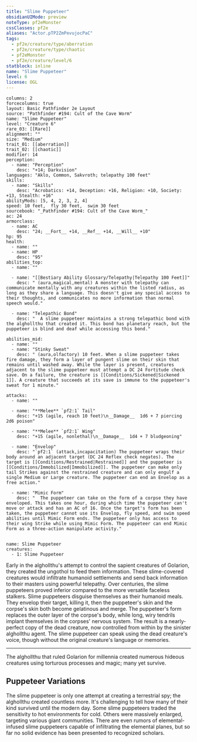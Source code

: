 ```yaml
---
title: "Slime Puppeteer"
obsidianUIMode: preview
noteType: pf2eMonster
cssClasses: pf2e
aliases: "Actor.pTP2ZmPevujocPaC" 
tags:
  - pf2e/creature/type/aberration
  - pf2e/creature/type/chaotic
  - pf2eMonster
  - pf2e/creature/level/6
statblock: inline
name: "Slime Puppeteer"
level: 6
license: OGL
---
```


```statblock
columns: 2
forcecolumns: true
layout: Basic Pathfinder 2e Layout
source: "Pathfinder #194: Cult of the Cave Worm"
name: "Slime Puppeteer"
level: "Creature 6"
rare_03: [[Rare]]
alignment: ""
size: "Medium"
trait_01: [[aberration]]
trait_02: [[chaotic]]
modifier: 14
perception:
  - name: "Perception"
    desc: "+14; Darkvision"
languages: "Aklo, Common, Sakvroth; telepathy 100 feet"
skills:
  - name: "Skills"
    desc: "Acrobatics: +14, Deception: +16, Religion: +10, Society: +13, Stealth: +16"
abilityMods: [5, 4, 2, 3, 2, 4]
speed: 10 feet,  fly 30 feet,  swim 30 feet
sourcebook: "_Pathfinder #194: Cult of the Cave Worm_"
ac: 24
armorclass:
  - name: AC
    desc: "24; __Fort__ +14, __Ref__ +14, __Will__ +10"
hp: 95
health:
  - name: ""
  - name: HP
    desc: "95"
abilities_top:
  - name: ""

  - name: "[[Bestiary Ability Glossary/Telepathy|Telepathy 100 Feet]]"
    desc: " (aura,magical,mental) A monster with telepathy can communicate mentally with any creatures within the listed radius, as long as they share a language. This doesn't give any special access to their thoughts, and communicates no more information than normal speech would."

  - name: "Telepathic Bond"
    desc: "  A slime puppeteer maintains a strong telepathic bond with the alghollthu that created it. This bond has planetary reach, but the puppeteer is blind and deaf while accessing this bond."

abilities_mid:
  - name: ""
  - name: "Stinky Sweat"
    desc: " (aura,olfactory) 10 feet. When a slime puppeteer takes fire damage, they form a layer of pungent slime on their skin that remains until washed away. While the layer is present, creatures adjacent to the slime puppeteer must attempt a DC 24 Fortitude check save. On a failure, the creature is [[Conditions/Sickened|Sickened 1]]. A creature that succeeds at its save is immune to the puppeteer's sweat for 1 minute."

attacks:
  - name: ""

  - name: "**Melee** `pf2:1` Tail"
    desc: "+15 (agile, reach 10 feet)\n__Damage__  1d6 + 7 piercing 2d6 poison"

  - name: "**Melee** `pf2:1` Wing"
    desc: "+15 (agile, nonlethal)\n__Damage__  1d4 + 7 bludgeoning"

  - name: "Envelop"
    desc: "`pf2:1` (attack,incapacitation) The puppeteer wraps their body around an adjacent target (DC 24 Reflex check negates). The target is [[Conditions/Restrained|Restrained]] and the puppeteer is [[Conditions/Immobilized|Immobilized]]. The puppeteer can make only tail Strikes against the restrained creature and can only engulf a single Medium or Large creature. The puppeteer can end an Envelop as a free action."

  - name: "Mimic Form"
    desc: "  The puppeteer can take on the form of a corpse they have enveloped. This takes one hour, during which time the puppeteer can't move or attack and has an AC of 16. Once the target's form has been taken, the puppeteer cannot use its Envelop, fly speed, and swim speed abilities until Mimic Form ends. The puppeteer only has access to their wing Strike while using Mimic Form. The puppeteer can end Mimic Form as a three-action manipulate activity."
 
```

```encounter-table
name: Slime Puppeteer
creatures:
  - 1: Slime Puppeteer
```



Early in the alghollthu's attempt to control the sapient creatures of Golarion, they created the ungothol to feed them information. These slime-covered creatures would infiltrate humanoid settlements and send back information to their masters using powerful telepathy. Over centuries, the slime puppeteers proved inferior compared to the more versatile faceless stalkers. Slime puppeteers disguise themselves as their humanoid meals. They envelop their target, killing it, then the puppeteer's skin and the corpse's skin both become gelatinous and merge. The puppeteer's form replaces the outer layer of the corpse's body, while long, wiry tendrils implant themselves in the corpses' nervous system. The result is a nearly-perfect copy of the dead creature, now controlled from within by the sinister alghollthu agent. The slime puppeteer can speak using the dead creature's voice, though without the original creature's language or memories.

* * *

The alghollthu that ruled Golarion for millennia created numerous hideous creatures using torturous processes and magic; many yet survive.

## Puppeteer Variations

The slime puppeteer is only one attempt at creating a terrestrial spy; the alghollthu created countless more. It's challenging to tell how many of their kind survived until the modern day. Some slime puppeteers traded the sensitivity to hot environments for cold. Others were massively enlarged, targeting various giant communities. There are even rumors of elemental-infused slime puppeteers capable of infiltrating the elemental planes, but so far no solid evidence has been presented to recognized scholars.
